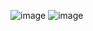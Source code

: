 ![image](https://github.com/Izalhadji31/20220140031_Exercise2/assets/115075859/5d2d465c-c33c-4f37-af92-6efacbef6454)
![image](https://github.com/Izalhadji31/20220140031_Exercise2/assets/115075859/0a7a0fd0-ce5e-4b4a-8e60-827a8e920a13)
